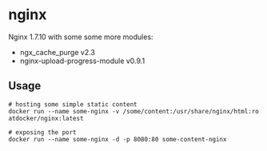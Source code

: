nginx
====

Nginx 1.7.10 with some some more modules:

- ngx_cache_purge v2.3
- nginx-upload-progress-module v0.9.1

## Usage

    # hosting some simple static content
    docker run --name some-nginx -v /some/content:/usr/share/nginx/html:ro atdocker/nginx:latest
    
    # exposing the port
    docker run --name some-nginx -d -p 8080:80 some-content-nginx

